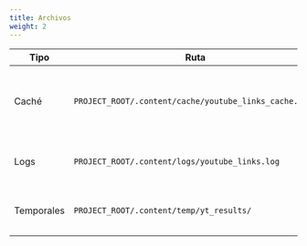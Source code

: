 ```yaml
---
title: Archivos
weight: 2
---
```


| Tipo       | Ruta                                                   | Descripción                                             |
| ---------- | ------------------------------------------------------ | ------------------------------------------------------- |
| Caché      | `PROJECT_ROOT/.content/cache/youtube_links_cache.json` | Almacena resultados de búsquedas para evitar duplicados |
| Logs       | `PROJECT_ROOT/.content/logs/youtube_links.log`         | Archivo de registro de actividad y errores              |
| Temporales | `PROJECT_ROOT/.content/temp/yt_results/`               | Carpeta de archivos temporales generados                |